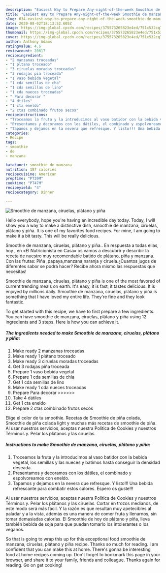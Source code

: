 ```yaml
---
description: "Easiest Way to Prepare Any-night-of-the-week Smoothie de manzana, ciruelas, plátano y piña"
title: "Easiest Way to Prepare Any-night-of-the-week Smoothie de manzana, ciruelas, plátano y piña"
slug: 634-easiest-way-to-prepare-any-night-of-the-week-smoothie-de-manzana-ciruelas-platano-y-pina
date: 2020-08-02T18:13:52.605Z
image: https://img-global.cpcdn.com/recipes/375573265823e4ed/751x532cq70/smoothie-de-manzana-ciruelas-platano-y-pina-foto-principal.jpg
thumbnail: https://img-global.cpcdn.com/recipes/375573265823e4ed/751x532cq70/smoothie-de-manzana-ciruelas-platano-y-pina-foto-principal.jpg
cover: https://img-global.cpcdn.com/recipes/375573265823e4ed/751x532cq70/smoothie-de-manzana-ciruelas-platano-y-pina-foto-principal.jpg
author: Anthony Adams
ratingvalue: 4.6
reviewcount: 20617
recipeingredient:
- "2 manzanas troceadas"
- "1 pltano troceado"
- "3 ciruelas moradas troceadas"
- "3 rodajas pia troceada"
- "1 vaso bebida vegetal"
- "1 cda semillas de cha"
- "1 cda semillas de lino"
- "1 cda nueces troceadas"
- " Para decorar "
- "4 dtiles"
- "1 cta eneldo"
- "2 ctas combinado frutos secos"
recipeinstructions:
- "Troceamos la fruta y la introducimos al vaso batidor con la bebida vegetal, los semillas y las nueces y batimos hasta conseguir la densidad deseada."
- "Presentamos y decoramos con los dátiles, el combinado y espolvoreamos con eneldo."
- "Tapamos y dejamos en la nevera que refresque. Y listo!!! Una bebida refrescante para combatir estos calores. Espero os guste!!!"
categories:
- Recipe
tags:
- smoothie
- de
- manzana

katakunci: smoothie de manzana 
nutrition: 187 calories
recipecuisine: American
preptime: "PT39M"
cooktime: "PT47M"
recipeyield: "4"
recipecategory: Dinner

---
```



![Smoothie de manzana, ciruelas, plátano y piña](https://img-global.cpcdn.com/recipes/375573265823e4ed/751x532cq70/smoothie-de-manzana-ciruelas-platano-y-pina-foto-principal.jpg)

Hello everybody, hope you're having an incredible day today. Today, I will show you a way to make a distinctive dish, smoothie de manzana, ciruelas, plátano y piña. It is one of my favorites food recipes. For mine, I am going to make it a bit tasty. This will be really delicious.

Smoothie de manzana, ciruelas, plátano y piña.. En respuesta a todas ellas, hoy , en «El Nutricionista en Casa» os vamos a descubrir y describir la receta de nuestro muy recomendable batido de plátano, piña y manzana. Con las frutas: Piña ,papaya,manzana,naranja y ciruela.¿Cuantos jugos de diferentes sabor se podrá hacer? Recibe ahora mismo las respuestas que necesitas!

Smoothie de manzana, ciruelas, plátano y piña is one of the most favored of current trending meals on earth. It's easy, it is fast, it tastes delicious. It is enjoyed by millions daily. Smoothie de manzana, ciruelas, plátano y piña is something that I have loved my entire life. They're fine and they look fantastic.


To get started with this recipe, we have to first prepare a few ingredients. You can have smoothie de manzana, ciruelas, plátano y piña using 12 ingredients and 3 steps. Here is how you can achieve it.

<!--inarticleads1-->

##### The ingredients needed to make Smoothie de manzana, ciruelas, plátano y piña:

1. Make ready 2 manzanas troceadas
1. Make ready 1 plátano troceado
1. Make ready 3 ciruelas moradas troceadas
1. Get 3 rodajas piña troceada
1. Prepare 1 vaso bebida vegetal
1. Prepare 1 cda semillas de chía
1. Get 1 cda semillas de lino
1. Make ready 1 cda nueces troceadas
1. Prepare  Para decorar &gt;&gt;&gt;&gt;&gt;&gt;
1. Take 4 dátiles
1. Get 1 cta eneldo
1. Prepare 2 ctas combinado frutos secos


Elige el color de tu smoothie. Recetas de Smoothie de piña colada, Smoothie de piña colada light y muchas más recetas de smoothie de piña. Al usar nuestros servicios, aceptas nuestra Política de Cookies y nuestros Términos y. Pelar los plátanos y las ciruelas. 

<!--inarticleads2-->

##### Instructions to make Smoothie de manzana, ciruelas, plátano y piña:

1. Troceamos la fruta y la introducimos al vaso batidor con la bebida vegetal, los semillas y las nueces y batimos hasta conseguir la densidad deseada.
1. Presentamos y decoramos con los dátiles, el combinado y espolvoreamos con eneldo.
1. Tapamos y dejamos en la nevera que refresque. Y listo!!! Una bebida refrescante para combatir estos calores. Espero os guste!!!


Al usar nuestros servicios, aceptas nuestra Política de Cookies y nuestros Términos y. Pelar los plátanos y las ciruelas. Cortar en trozos medianos, de este modo será más fácil. Y la razón es que resultan muy apetecibles al paladar y a la vista, además es una manera de comer fruta y llenarnos, sin tomar demasiadas calorías. El Smoothie de hoy de plátano y piña, lleva también bebida de soja para que puedan tomarlo los intolerantes o los veganos. 

So that is going to wrap this up for this exceptional food smoothie de manzana, ciruelas, plátano y piña recipe. Thanks so much for reading. I am confident that you can make this at home. There's gonna be interesting food at home recipes coming up. Don't forget to bookmark this page in your browser, and share it to your family, friends and colleague. Thanks again for reading. Go on get cooking!
